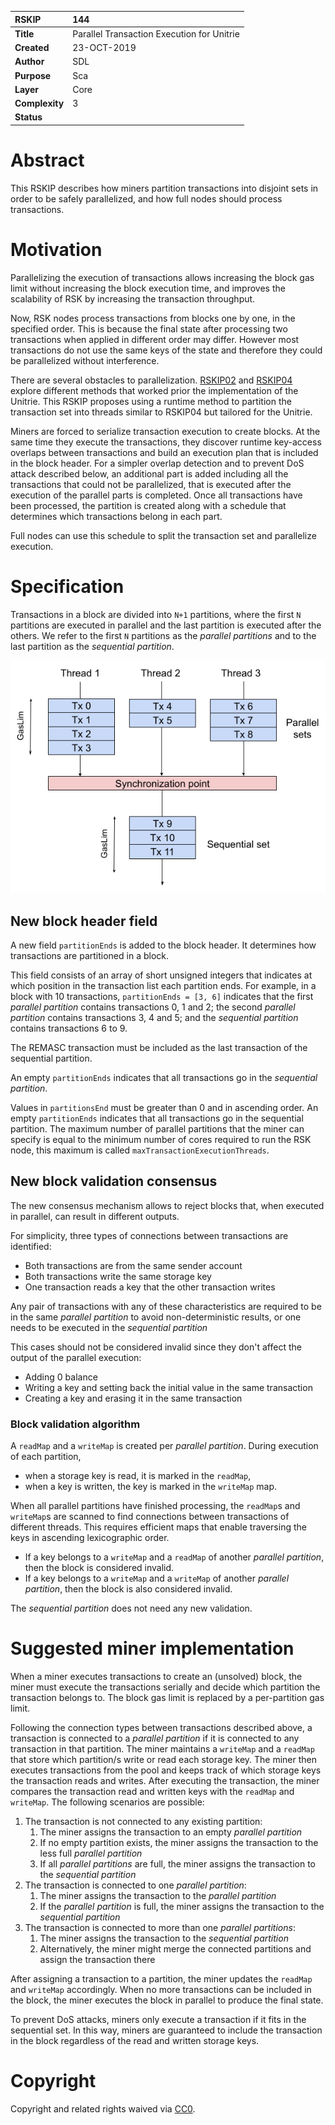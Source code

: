 
|RSKIP          |144           |
| :------------ |:-------------|
|**Title**      |Parallel Transaction Execution for Unitrie |
|**Created**    |23-OCT-2019 |
|**Author**     |SDL |
|**Purpose**    |Sca |
|**Layer**      |Core |
|**Complexity** |3 |
|**Status**     | |

# Abstract

This RSKIP describes how miners partition transactions into disjoint sets in order to be safely parallelized, and how full nodes should process transactions.

# Motivation

Parallelizing the execution of transactions allows increasing the block gas limit without increasing the block execution time, and improves the scalability of RSK by increasing the transaction throughput.

Now, RSK nodes process transactions from blocks one by one, in the specified order. This is because the final state after processing two transactions when applied in different order may differ. However most transactions do not use the same keys of the state and therefore they could be parallelized without interference.

There are several obstacles to parallelization. [RSKIP02](RSKIP02) and [RSKIP04](RSKIP04) explore different methods that worked prior the implementation of the Unitrie. This RSKIP proposes using a runtime method to partition the transaction set into threads similar to RSKIP04 but tailored for the Unitrie.

Miners are forced to serialize transaction execution to create blocks. At the same time they execute the transactions, they discover runtime key-access overlaps between transactions and build an execution plan that is included in the block header. For a simpler overlap detection and to prevent DoS attack described below, an additional part is added including all the transactions that could not be parallelized, that is executed after the execution of the parallel parts is completed. Once all transactions have been processed, the partition is created along with a schedule that determines which transactions belong in each part.

Full nodes can use this schedule to split the transaction set and parallelize execution.

# Specification

Transactions in a block are divided into `N+1` partitions, where the first `N` partitions are executed in parallel and the last partition is executed after the others. We refer to the first `N` partitions as the _parallel partitions_ and to the last partition as the _sequential partition_.

![schedule](./RSKIP144/schedule.png)

## New block header field

A new field `partitionEnds` is added to the block header. It determines how transactions are partitioned in a block.

This field consists of an array of short unsigned integers that indicates at which position in the transaction list each partition ends. For example, in a block with 10 transactions, `partitionEnds = [3, 6]` indicates that the first _parallel partition_ contains transactions 0, 1 and 2; the second _parallel partition_ contains transactions 3, 4 and 5; and the _sequential partition_ contains transactions 6 to 9.

The REMASC transaction must be included as the last transaction of the sequential partition.

An empty `partitionEnds` indicates that all transactions go in the _sequential partition_.

Values in `partitionsEnd` must be greater than 0 and in ascending order. An empty `partitionEnds` indicates that all transactions go in the sequential partition. The maximum number of parallel partitions that the miner can specify is equal to the minimum number of cores required to run the RSK node, this maximum is called  `maxTransactionExecutionThreads`.

## New block validation consensus

The new consensus mechanism allows to reject blocks that, when executed in parallel, can result in different outputs.

For simplicity, three types of connections between transactions are identified:
- Both transactions are from the same sender account
- Both transactions write the same storage key
- One transaction reads a key that the other transaction writes

Any pair of transactions with any of these characteristics are required to be in the same _parallel partition_ to avoid non-deterministic results, or one needs to be executed in the _sequential partition_

This cases should not be considered invalid since they don't affect the output of the parallel execution:
- Adding 0 balance
- Writing a key and setting back the initial value in the same transaction
- Creating a key and erasing it in the same transaction

### Block validation algorithm

A `readMap` and a `writeMap` is created per _parallel partition_. During execution of each partition,
- when a storage key is read, it is marked in the `readMap`,
- when a key is written, the key is marked in the `writeMap` map.

When all parallel partitions have finished processing, the `readMap`s and `writeMap`s are scanned to find connections between transactions of different threads. This requires efficient maps that enable traversing the keys in ascending lexicographic order.
- If a key belongs to a `writeMap` and a `readMap` of another _parallel partition_, then the block is considered invalid.
- If a key belongs to a `writeMap` and a `writeMap` of another _parallel partition_, then the block is also considered invalid.

The _sequential partition_ does not need any new validation.

# Suggested miner implementation

When a miner executes transactions to create an (unsolved) block, the miner must execute the transactions serially and decide which partition the transaction belongs to. The block gas limit is replaced by a per-partition gas limit.

Following the connection types between transactions described above, a transaction is connected to a _parallel partition_ if it is connected to any transaction in that partition. The miner maintains a `writeMap` and a `readMap` that store which partition/s write or read each storage key. The miner then executes transactions from the pool and keeps track of which storage keys the transaction reads and writes. After executing the transaction, the miner compares the transaction read and written keys with the `readMap` and `writeMap`. The following scenarios are possible:

1. The transaction is not connected to any existing partition:
    1. The miner assigns the transaction to an empty _parallel partition_
    2. If no empty partition exists, the miner assigns the transaction to the less full _parallel partition_
    3. If all _parallel partitions_ are full, the miner assigns the transaction to the _sequential partition_
2. The transaction is connected to one _parallel partition_:
    1. The miner assigns the transaction to the _parallel partition_
    2. If the _parallel partition_ is full, the miner assigns the transaction to the _sequential partition_
3. The transaction is connected to more than one _parallel partitions_:
    1. The miner assigns the transaction to the _sequential partition_
    2. Alternatively, the miner might merge the connected partitions and assign the transaction there

After assigning a transaction to a partition, the miner updates the `readMap` and `writeMap` accordingly. When no more transactions can be included in the block, the miner executes the block in parallel to produce the final state.

To prevent DoS attacks, miners only execute a transaction if it fits in the sequential set. In this way, miners are guaranteed to include the transaction in the block regardless of the read and written storage keys.

# Copyright

Copyright and related rights waived via [CC0](https://creativecommons.org/publicdomain/zero/1.0/).
